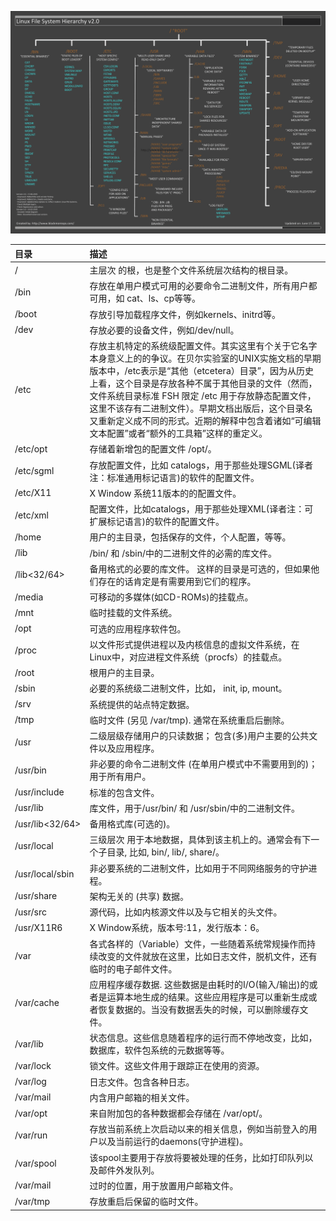 <!---title:Linux文件系统结构图-->
<!---category:技术学习-->
<!---tags:linux-->
<!---author:qianngchn-->
<!---date:2016-04-23-->

![Linux File System](../images/linux-file-system.png)

| 目录                | 描述                                                                                         |
|:--------------------|:---------------------------------------------------------------------------------------------|
| /                   | 主层次 的根，也是整个文件系统层次结构的根目录。                                              |
| /bin                | 存放在单用户模式可用的必要命令二进制文件，所有用户都可用，如 cat、ls、cp等等。               |
| /boot               | 存放引导加载程序文件，例如kernels、initrd等。                                                |
| /dev                | 存放必要的设备文件，例如/dev/null。                                                          |
| /etc                | 存放主机特定的系统级配置文件。其实这里有个关于它名字本身意义上的的争议。在贝尔实验室的UNIX实施文档的早期版本中，/etc表示是“其他（etcetera）目录”，因为从历史上看，这个目录是存放各种不属于其他目录的文件（然而，文件系统目录标准 FSH 限定 /etc 用于存放静态配置文件，这里不该存有二进制文件）。早期文档出版后，这个目录名又重新定义成不同的形式。近期的解释中包含着诸如“可编辑文本配置”或者“额外的工具箱”这样的重定义。 |
| /etc/opt            | 存储着新增包的配置文件 /opt/。                                                               |
| /etc/sgml           | 存放配置文件，比如 catalogs，用于那些处理SGML(译者注：标准通用标记语言)的软件的配置文件。    |
| /etc/X11            | X Window 系统11版本的的配置文件。                                                            |
| /etc/xml            | 配置文件，比如catalogs，用于那些处理XML(译者注：可扩展标记语言)的软件的配置文件。            |
| /home               | 用户的主目录，包括保存的文件，个人配置，等等。                                               |
| /lib                | /bin/ 和 /sbin/中的二进制文件的必需的库文件。                                                |
| /lib<32/64>         | 备用格式的必要的库文件。 这样的目录是可选的，但如果他们存在的话肯定是有需要用到它们的程序。  |
| /media              | 可移动的多媒体(如CD-ROMs)的挂载点。                                                          |
| /mnt                | 临时挂载的文件系统。                                                                         |
| /opt                | 可选的应用程序软件包。                                                                       |
| /proc               | 以文件形式提供进程以及内核信息的虚拟文件系统，在Linux中，对应进程文件系统（procfs）的挂载点。|
| /root               | 根用户的主目录。                                                                             |
| /sbin               | 必要的系统级二进制文件，比如， init, ip, mount。                                             |
| /srv                | 系统提供的站点特定数据。                                                                     |
| /tmp                | 临时文件 (另见 /var/tmp). 通常在系统重启后删除。                                             |
| /usr                | 二级层级存储用户的只读数据； 包含(多)用户主要的公共文件以及应用程序。                        |
| /usr/bin            | 非必要的命令二进制文件 (在单用户模式中不需要用到的)；用于所有用户。                          |
| /usr/include        | 标准的包含文件。                                                                             |
| /usr/lib            | 库文件，用于/usr/bin/ 和 /usr/sbin/中的二进制文件。                                          |
| /usr/lib<32/64>     | 备用格式库(可选的)。                                                                         |
| /usr/local          | 三级层次 用于本地数据，具体到该主机上的。通常会有下一个子目录, 比如, bin/, lib/, share/。    |
| /usr/local/sbin     | 非必要系统的二进制文件，比如用于不同网络服务的守护进程。                                     |
| /usr/share          | 架构无关的 (共享) 数据。                                                                     |
| /usr/src            | 源代码，比如内核源文件以及与它相关的头文件。                                                 |
| /usr/X11R6          | X Window系统，版本号:11，发行版本：6。                                                       |
| /var                | 各式各样的（Variable）文件，一些随着系统常规操作而持续改变的文件就放在这里，比如日志文件，脱机文件，还有临时的电子邮件文件。 |
| /var/cache          | 应用程序缓存数据. 这些数据是由耗时的I/O(输入/输出)的或者是运算本地生成的结果。这些应用程序是可以重新生成或者恢复数据的。当没有数据丢失的时候，可以删除缓存文件。 |
| /var/lib            | 状态信息。这些信息随着程序的运行而不停地改变，比如，数据库，软件包系统的元数据等等。         |
| /var/lock           | 锁文件。这些文件用于跟踪正在使用的资源。                                                     |
| /var/log            | 日志文件。包含各种日志。                                                                     |
| /var/mail           | 内含用户邮箱的相关文件。                                                                     |
| /var/opt            | 来自附加包的各种数据都会存储在 /var/opt/。                                                   |
| /var/run            | 存放当前系统上次启动以来的相关信息，例如当前登入的用户以及当前运行的daemons(守护进程)。      |
| /var/spool          | 该spool主要用于存放将要被处理的任务，比如打印队列以及邮件外发队列。                          |
| /var/mail           | 过时的位置，用于放置用户邮箱文件。                                                           |
| /var/tmp            | 存放重启后保留的临时文件。                                                                   |
